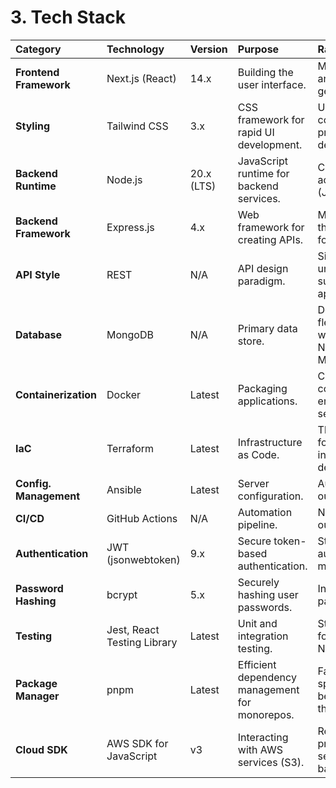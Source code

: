 # 3. Tech Stack

| Category | Technology | Version | Purpose | Rationale |
| :--- | :--- | :--- | :--- | :--- |
| **Frontend Framework** | Next.js (React) | 14.x | Building the user interface. | Modern, performant, and aligns with the AI-generated codebase. |
| **Styling** | Tailwind CSS | 3.x | CSS framework for rapid UI development. | Used in the generated code; excellent for professional, responsive design. |
| **Backend Runtime** | Node.js | 20.x (LTS) | JavaScript runtime for backend services. | Consistent language across the stack (JavaScript/TypeScript). |
| **Backend Framework** | Express.js | 4.x | Web framework for creating APIs. | Minimal, flexible, and the de-facto standard for Node.js APIs. |
| **API Style** | REST | N/A | API design paradigm. | Simple, well-understood, and suitable for this application's needs. |
| **Database** | MongoDB | N/A | Primary data store. | Document-based, flexible schema, and works seamlessly with Node.js. To be used via MongoDB Atlas. |
| **Containerization** | Docker | Latest | Packaging applications. | Creates portable, consistent environments for all services. |
| **IaC** | Terraform | Latest | Infrastructure as Code. | The industry standard for provisioning cloud infrastructure declaratively. |
| **Config. Management**| Ansible | Latest | Server configuration. | Automates the setup of our deployment targets. |
| **CI/CD** | GitHub Actions | N/A | Automation pipeline. | Natively integrated with our source control. |
| **Authentication** | JWT (jsonwebtoken) | 9.x | Secure token-based authentication. | Standard for stateless authentication in microservices. |
| **Password Hashing** | bcrypt | 5.x | Securely hashing user passwords. | Industry-standard for password security. |
| **Testing** | Jest, React Testing Library | Latest | Unit and integration testing. | Standard testing tools for the React and Node.js ecosystems. |
| **Package Manager** | pnpm | Latest | Efficient dependency management for monorepos. | Faster, more disk-space efficient, and better for monorepos than npm/yarn. |
| **Cloud SDK** | AWS SDK for JavaScript | v3 | Interacting with AWS services (S3). | Required for generating pre-signed URLs securely from the backend. |
